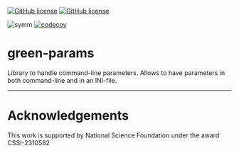 [![GitHub license](https://img.shields.io/github/license/Green-Phys/green-params?cacheSeconds=3600&color=informational&label=License)](./LICENSE)
[![GitHub license](https://img.shields.io/badge/C%2B%2B-17-blue)](https://en.cppreference.com/w/cpp/compiler_support/17)

![symm](https://github.com/Green-Phys/green-params/actions/workflows/test.yaml/badge.svg)
[![codecov](https://codecov.io/github/Green-Phys/green-params/graph/badge.svg?token=U4TGEFW9WI)](https://codecov.io/github/Green-Phys/green-params)

# green-params
Library to handle command-line parameters. Allows to have parameters in both command-line and in an INI-file.


***

# Acknowledgements

This work is supported by National Science Foundation under the award CSSI-2310582

